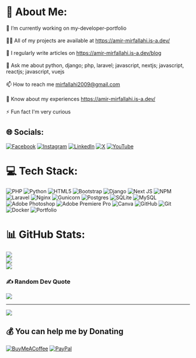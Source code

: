 # 💫 About Me:
🔭 I’m currently working on my-developer-portfolio<br><br>👨‍💻 All of my projects are available at https://amir-mirfallahi.is-a.dev/<br><br>📝 I regularly write articles on https://amir-mirfallahi.is-a.dev/blog<br><br>💬 Ask me about python, django; php, laravel; javascript, nextjs; javascript, reactjs; javascript, vuejs<br><br>📫 How to reach me mirfallahi2009@gmail.com<br><br>📄 Know about my experiences https://amir-mirfallahi.is-a.dev/<br><br>⚡ Fun fact I'm very curious


## 🌐 Socials:
[![Facebook](https://img.shields.io/badge/Facebook-%231877F2.svg?logo=Facebook&logoColor=white)](https://facebook.com/amir-mirfallahi) [![Instagram](https://img.shields.io/badge/Instagram-%23E4405F.svg?logo=Instagram&logoColor=white)](https://instagram.com/amir.mirfallahi) [![LinkedIn](https://img.shields.io/badge/LinkedIn-%230077B5.svg?logo=linkedin&logoColor=white)](https://linkedin.com/in/amirmirfallahi) [![X](https://img.shields.io/badge/X-black.svg?logo=X&logoColor=white)](https://x.com/amir-mirfallahi) [![YouTube](https://img.shields.io/badge/YouTube-%23FF0000.svg?logo=YouTube&logoColor=white)](https://youtube.com/@devalley) 

# 💻 Tech Stack:
![PHP](https://img.shields.io/badge/php-%23777BB4.svg?style=plastic&logo=php&logoColor=white) ![Python](https://img.shields.io/badge/python-3670A0?style=plastic&logo=python&logoColor=ffdd54) ![HTML5](https://img.shields.io/badge/html5-%23E34F26.svg?style=plastic&logo=html5&logoColor=white) ![Bootstrap](https://img.shields.io/badge/bootstrap-%238511FA.svg?style=plastic&logo=bootstrap&logoColor=white) ![Django](https://img.shields.io/badge/django-%23092E20.svg?style=plastic&logo=django&logoColor=white) ![Next JS](https://img.shields.io/badge/Next-black?style=plastic&logo=next.js&logoColor=white) ![NPM](https://img.shields.io/badge/NPM-%23CB3837.svg?style=plastic&logo=npm&logoColor=white) ![Laravel](https://img.shields.io/badge/laravel-%23FF2D20.svg?style=plastic&logo=laravel&logoColor=white) ![Nginx](https://img.shields.io/badge/nginx-%23009639.svg?style=plastic&logo=nginx&logoColor=white) ![Gunicorn](https://img.shields.io/badge/gunicorn-%298729.svg?style=plastic&logo=gunicorn&logoColor=white) ![Postgres](https://img.shields.io/badge/postgres-%23316192.svg?style=plastic&logo=postgresql&logoColor=white) ![SQLite](https://img.shields.io/badge/sqlite-%2307405e.svg?style=plastic&logo=sqlite&logoColor=white) ![MySQL](https://img.shields.io/badge/mysql-4479A1.svg?style=plastic&logo=mysql&logoColor=white) ![Adobe Photoshop](https://img.shields.io/badge/adobe%20photoshop-%2331A8FF.svg?style=plastic&logo=adobe%20photoshop&logoColor=white) ![Adobe Premiere Pro](https://img.shields.io/badge/Adobe%20Premiere%20Pro-9999FF.svg?style=plastic&logo=Adobe%20Premiere%20Pro&logoColor=white) ![Canva](https://img.shields.io/badge/Canva-%2300C4CC.svg?style=plastic&logo=Canva&logoColor=white) ![GitHub](https://img.shields.io/badge/github-%23121011.svg?style=plastic&logo=github&logoColor=white) ![Git](https://img.shields.io/badge/git-%23F05033.svg?style=plastic&logo=git&logoColor=white) ![Docker](https://img.shields.io/badge/docker-%230db7ed.svg?style=plastic&logo=docker&logoColor=white) ![Portfolio](https://img.shields.io/badge/Portfolio-%23000000.svg?style=plastic&logo=firefox&logoColor=#FF7139)
# 📊 GitHub Stats:
![](https://github-readme-stats.vercel.app/api?username=Amir-Mirfallahi&theme=dark&hide_border=false&include_all_commits=true&count_private=false)<br/>
![](https://github-readme-streak-stats.herokuapp.com/?user=Amir-Mirfallahi&theme=dark&hide_border=false)<br/>
![](https://github-readme-stats.vercel.app/api/top-langs/?username=Amir-Mirfallahi&theme=dark&hide_border=false&include_all_commits=true&count_private=false&layout=compact)

### ✍️ Random Dev Quote
![](https://quotes-github-readme.vercel.app/api?type=horizontal&theme=radical)

---
[![](https://visitcount.itsvg.in/api?id=Amir-Mirfallahi&icon=0&color=13)](https://visitcount.itsvg.in)

  ## 💰 You can help me by Donating
  [![BuyMeACoffee](https://img.shields.io/badge/Buy%20Me%20a%20Coffee-ffdd00?style=for-the-badge&logo=buy-me-a-coffee&logoColor=black)](https://buymeacoffee.com/amir-mirfallahi) [![PayPal](https://img.shields.io/badge/PayPal-00457C?style=for-the-badge&logo=paypal&logoColor=white)](https://paypal.me/amir-mirfallahi) 

  
<!-- Proudly created with GPRM ( https://gprm.itsvg.in ) -->
